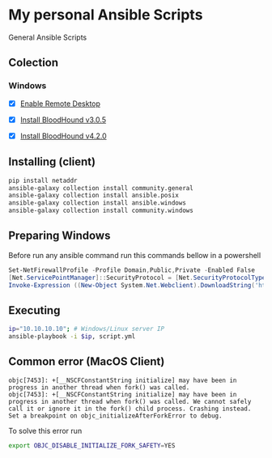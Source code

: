 # My personal Ansible Scripts

General Ansible Scripts

## Colection

### Windows

* [x] [Enable Remote Desktop](windows/enable_remote_desktop.yml)
* [x] [Install BloodHound v3.0.5](windows/bloodhound_v3.0.5.yaml)
* [x] [Install BloodHound v4.2.0](windows/bloodhound_v4.2.0.yaml)


## Installing (client)

```bash
pip install netaddr
ansible-galaxy collection install community.general
ansible-galaxy collection install ansible.posix
ansible-galaxy collection install ansible.windows
ansible-galaxy collection install community.windows
```

## Preparing Windows

Before run any ansible command run this commands bellow in a powershell

```powershell
Set-NetFirewallProfile -Profile Domain,Public,Private -Enabled False
[Net.ServicePointManager]::SecurityProtocol = [Net.SecurityProtocolType]::Tls12
Invoke-Expression ((New-Object System.Net.Webclient).DownloadString('https://raw.githubusercontent.com/ansible/ansible/devel/examples/scripts/ConfigureRemotingForAnsible.ps1'))
```

## Executing

```bash
ip="10.10.10.10"; # Windows/Linux server IP
ansible-playbook -i $ip, script.yml
```

## Common error (MacOS Client)

```
objc[7453]: +[__NSCFConstantString initialize] may have been in progress in another thread when fork() was called.
objc[7453]: +[__NSCFConstantString initialize] may have been in progress in another thread when fork() was called. We cannot safely call it or ignore it in the fork() child process. Crashing instead. Set a breakpoint on objc_initializeAfterForkError to debug.
```

To solve this error run
```bash
export OBJC_DISABLE_INITIALIZE_FORK_SAFETY=YES
```
